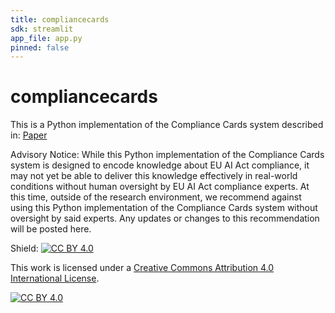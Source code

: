 ```yaml
---
title: compliancecards
sdk: streamlit
app_file: app.py
pinned: false
---
```


# compliancecards

This is a Python implementation of the Compliance Cards system described in: [Paper](https://arxiv.org/abs/2406.14758)

Advisory Notice:
While this Python implementation of the Compliance Cards system is designed to encode knowledge about EU AI Act compliance, it may not yet be able to deliver this knowledge effectively in real-world conditions without human oversight by EU AI Act compliance experts. At this time, outside of the research environment, we recommend against using this Python implementation of the Compliance Cards system without oversight by said experts. Any updates or changes to this recommendation will be posted here.

Shield: [![CC BY 4.0][cc-by-shield]][cc-by]

This work is licensed under a
[Creative Commons Attribution 4.0 International License][cc-by].

[![CC BY 4.0][cc-by-image]][cc-by]

[cc-by]: http://creativecommons.org/licenses/by/4.0/
[cc-by-image]: https://i.creativecommons.org/l/by/4.0/88x31.png
[cc-by-shield]: https://img.shields.io/badge/License-CC%20BY%204.0-lightgrey.svg




